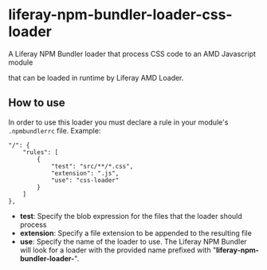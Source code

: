 # liferay-npm-bundler-loader-css-loader  

A Liferay NPM Bundler loader that process CSS code to an AMD Javascript module

that can be loaded in runtime by Liferay AMD Loader.

## How to use

In order to use this loader you must declare a rule in your module's `.npmbundlerrc` file. Example:

    "/": {
	    "rules": [
		    {
			    "test": "src/**/*.css",
			    "extension": ".js",
			    "use": "css-loader"
		    }
	    ]
    },

 - **test**: Specify the blob expression for the files that the loader should process
 - **extension**: Specify a file extension to be appended to the resulting file
 - **use**: Specify the name of the loader to use. The Liferay NPM Bundler will look for a loader with the provided name prefixed with "**liferay-npm-bundler-loader-**".